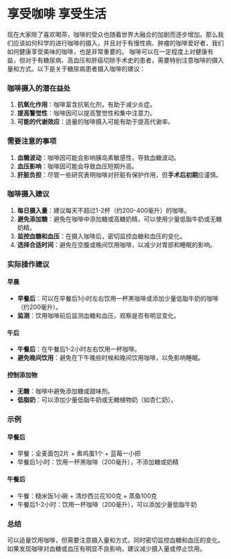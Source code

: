 # 享受咖啡 享受生活
现在大家除了喜欢喝茶，咖啡的受众也随着世界大融合的加剧而逐步增加。那么我们应该如何科学的进行咖啡的摄入，并且对于有慢性病、肿瘤的咖啡爱好者，我们如何健康享受美味的咖啡，也是非常重要的。
咖啡可以在一定程度上对健康有益，但对于有糖尿病、高血压和肝癌切除手术史的患者，需要特别注意咖啡的摄入量和方式。以下是关于糖尿病患者摄入咖啡的建议：

### 咖啡摄入的潜在益处
1. **抗氧化作用**：咖啡富含抗氧化剂，有助于减少炎症。
2. **提高警觉性**：咖啡因可以提高警觉性和集中注意力。
3. **可能的代谢效应**：适量的咖啡摄入可能有助于提高代谢率。

### 需要注意的事项
1. **血糖波动**：咖啡因可能会影响胰岛素敏感性，导致血糖波动。
2. **血压影响**：咖啡因可能会导致血压短期升高。
3. **肝脏负担**：尽管一些研究表明咖啡对肝脏有保护作用，但**手术后初期**应谨慎。

### 咖啡摄入建议
1. **每日摄入量**：建议每天不超过1-2杯（约200-400毫升）的咖啡。
2. **避免添加糖**：避免在咖啡中添加糖或高糖奶精，可以使用少量低脂牛奶或无糖奶精。
3. **监控血糖和血压**：在摄入咖啡后，密切监控血糖和血压的变化。
4. **选择合适时间**：避免在空腹或晚间饮用咖啡，以减少对胃部和睡眠的影响。

### 实际操作建议

#### 早晨
- **早餐后**：可以在早餐后1小时左右饮用一杯黑咖啡或添加少量低脂牛奶的咖啡（约200毫升）。
- **监测**：饮用咖啡前后监测血糖和血压，观察是否有明显变化。

#### 午后
- **午餐后**：在午餐后1-2小时左右饮用一杯咖啡。
- **避免晚间饮用**：避免在下午晚些时候和晚间饮用咖啡，以免影响睡眠。

#### 控制添加物
- **无糖**：咖啡中避免添加糖或甜味剂。
- **低脂奶**：可以添加少量低脂牛奶或无糖植物奶（如杏仁奶）。

### 示例

#### 早餐后
- 早餐：全麦面包2片 + 煮鸡蛋1个 + 蓝莓一小把
- 早餐后1小时：饮用一杯黑咖啡（200毫升），不添加糖或奶精

#### 午餐后
- 午餐：糙米饭1小碗 + 清炒西兰花100克 + 蒸鱼100克
- 午餐后1-2小时：饮用一杯咖啡（200毫升），可以添加少量低脂牛奶

### 总结
可以适量饮用咖啡，但需要注意摄入量和方式，同时密切监控血糖和血压的变化。如果发现咖啡对血糖或血压有明显不良影响，建议减少摄入量或停止饮用。